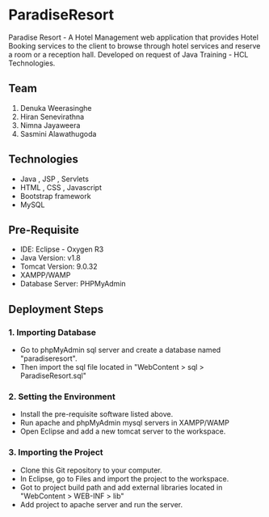 # ParadiseResort
Paradise Resort - A Hotel Management web application that provides Hotel Booking services to the client to browse through hotel services and reserve a room or a reception hall. Developed on request of Java Training - HCL Technologies. 

## Team
1. Denuka Weerasinghe
2. Hiran Senevirathna
3. Nimna Jayaweera
4. Sasmini Alawathugoda

## Technologies
- Java , JSP , Servlets
- HTML , CSS , Javascript
- Bootstrap framework
- MySQL

## Pre-Requisite 
- IDE: Eclipse  -  Oxygen R3
- Java Version: v1.8
- Tomcat Version: 9.0.32
- XAMPP/WAMP
- Database Server: PHPMyAdmin

## Deployment Steps

### 1. Importing Database
- Go to phpMyAdmin sql server and create a database named "paradiseresort".
- Then import the sql file located in "WebContent > sql > ParadiseResort.sql"

### 2. Setting the Environment
- Install the pre-requisite software listed above.
- Run apache and phpMyAdmin mysql servers in XAMPP/WAMP 
- Open Eclipse and add a new tomcat server to the workspace.

### 3. Importing the Project
- Clone this Git repository to your computer.
- In Eclipse, go to Files and import the project to the workspace.
- Got to project build path and add external libraries located in "WebContent > WEB-INF > lib"
- Add project to apache server and run the server.
